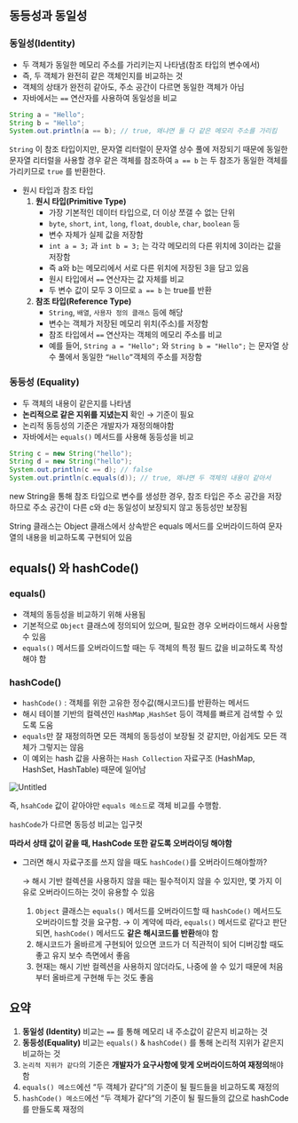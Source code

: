 ## 동등성과 동일성

### 동일성(Identity)

- 두 객체가 동일한 메모리 주소를 가리키는지 나타냄(참조 타입의 변수에서)
- 즉, 두 객체가 완전히 같은 객체인지를 비교하는 것
- 객체의 상태가 완전히 같아도, 주소 공간이 다르면 동일한 객체가 아님
- 자바에서는 `==` 연산자를 사용하여 동일성을 비교

```java
String a = "Hello";
String b = "Hello";
System.out.println(a == b); // true, 왜냐면 둘 다 같은 메모리 주소를 가리킴
```

`String` 이 참조 타입이지만, 문자열 리터럴이 문자열 상수 풀에 저장되기 때문에 동일한 문자열 리터럴을 사용할 경우 같은 객체를 참조하여 `a == b` 는 두 참조가 동일한 객체를 가리키므로 `true` 를 반환한다.

- 원시 타입과 참조 타입
    1. **원시 타입(Primitive Type)**
        - 가장 기본적인 데이터 타입으로, 더 이상 쪼갤 수 없는 단위
        - `byte`, `short`, `int`, `long`, `float`, `double`, `char`, `boolean` 등
        - 변수 자체가 실제 값을 저장함
        - `int a = 3;` 과 `int b = 3;` 는 각각 메모리의 다른 위치에 3이라는 값을 저장함
        - 즉 a와 b는 메모리에서 서로 다른 위치에 저장된 3을 담고 있음
        - 원시 타입에서 `==` 연산자는 값 자체를 비교
        - 두 변수 값이 모두 3 이므로 `a == b` 는 true를 반환
    2. **참조 타입(Reference Type)**
        - `String`, `배열`, `사용자 정의 클래스` 등에 해당
        - 변수는 객체가 저장된 메모리 위치(주소)를 저장함
        - 참조 타입에서 `==` 연산자는 객체의 메모리 주소를 비교
        - 예를 들어, `String a = "Hello";` 와 `String b = "Hello";` 는 문자열 상수 풀에서 동일한 `“Hello”`객체의 주소를 저장함


### 동등성 (Equality)

- 두 객체의 내용이 같은지를 나타냄
- **논리적으로 같은 지위를 지녔는지** 확인 → 기준이 필요
- 논리적 동등성의 기준은 개발자가 재정의해야함
- 자바에서는 `equals()` 메서드를 사용해 동등성을 비교

```java
String c = new String("hello");
String d = new String("hello");
System.out.println(c == d); // false
System.out.println(c.equals(d)); // true, 왜냐면 두 객체의 내용이 같아서
```

new String을 통해 참조 타입으로 변수를 생성한 경우, 참조 타입은 주소 공간을 저장하므로 주소 공간이 다른 c와 d는 동일성이 보장되지 않고 동등성만 보장됨

String 클래스는 Object 클래스에서 상속받은 equals 메서드를 오버라이드하여 문자열의 내용을 비교하도록  구현되어 있음

## equals() 와 hashCode()

### equals()

- 객체의 동등성을 비교하기 위해 사용됨
- 기본적으로 `Object` 클래스에 정의되어 있으며, 필요한 경우 오버라이드해서 사용할 수 있음
- `equals()` 메서드를 오버라이드할 때는 두 객체의 특정 필드 값을 비교하도록 작성해야 함

### hashCode()

- `hashCode()` : 객체를 위한 고유한 정수값(해시코드)를 반환하는 메서드
- 해시 테이블 기반의 컬렉션인 `HashMap` ,`HashSet` 등이 객체를 빠르게 검색할 수 있도록 도움
- `equals`만 잘 재정의하면 모든 객체의 동등성이 보장될 것 같지만, 아쉽게도 모든 객체가 그렇지는 않음
- 이 예외는 hash 값을 사용하는 `Hash Collection` 자료구조 (HashMap, HashSet, HashTable) 때문에 일어남

![Untitled](https://prod-files-secure.s3.us-west-2.amazonaws.com/14bc23a6-8ef2-4f06-80e4-252497aa3f34/d94ec2f6-fff7-44e6-bbbe-d6f6b26b921e/Untitled.png)

즉, `hsahCode` 값이 같아야만 `equals 메소드`로 객체 비교를 수행함.

`hashCode`가 다르면 동등성 비교는 입구컷

**따라서 상태 값이 같을 때, HashCode 또한 같도록 오버라이딩 해야함**

- 그러면 해시 자료구조를 쓰지 않을 때도 `hashCode()`를 오버라이드해야할까?

  → 해시 기반 컬렉션을 사용하지 않을 때는 필수적이지 않을 수 있지만, 몇 가지 이유로 오버라이드하는 것이 유용할 수 있음

    1. `Object`  클래스는 `equals()` 메서드를 오버라이드할 때 `hashCode()` 메서드도 오버라이드할 것을 요구함. → 이 계약에 따라, `equals()` 메서드로 같다고 판단되면, `hashCode()` 메서드도 **같은 해시코드를 반환**해야 함
    2. 해시코드가 올바르게 구현되어 있으면 코드가 더 직관적이 되어 디버깅할 때도 좋고 유지 보수 측면에서 좋음
    3. 현재는 해시 기반 컬렉션을 사용하지 않더라도, 나중에 쓸 수 있기 때문에 처음부터 올바르게 구현해 두는 것도 좋음

## 요약

1. **동일성 (Identity)** 비교는 `==` 를 통해 메모리 내 주소값이 같은지 비교하는 것
2. **동등성(Equality)** 비교는 `equals()` & `hashCode()` 를 통해 논리적 지위가 같은지 비교하는 것
3. `논리적 지위가 같다`의 기준은 **개발자가 요구사항에 맞게 오버라이드하여 재정의**해야함
4. `equals() 메소드`에선 “두 객체가 같다”의 기준이 될 필드들을 비교하도록 재정의
5. `hashCode() 메소드`에선 “두 객체가 같다”의 기준이 될 필드들의 값으로 hashCode를 만들도록 재정의